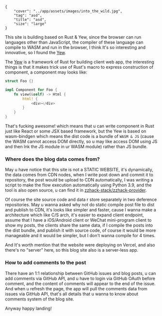 ```metadata
{
    "cover": "../app/assets/images/into_the_wild.jpg",
    "tag": "asd",
    "title": "asd",
    "size": "large"
}
```

This site is building based on Rust & Yew, since the browser can run languages other than JavaScript, the compiler of these language can compile to WASM and run in the browser, I think It's so interesting and innovative, so I found the [Yew](https://yew.rs/).

The [Yew](https://yew.rs/) is a framework of Rust for building client web app, the interesting things is that it makes trick use of Rust's macro to express construction of component, a component may looks like:

```rust
struct Foo {}

impl Component for Foo {
    fn view(&self) -> Html {
        html! {
            <div></div>
        }
    }
}
```

That's fucking awesome! which means that u can write component in Rust just like React or some JSX based framework, but the Yew is based on wasm-bindgen which means the dist code is a bundle of `WASM & JS` (cause the WASM cannot access DOM directly, so u may like access DOM using JS and then lnk the JS module in ur WASM module) rather than JS bundle.

### Where does the blog data comes from?
May u have notice that this site is not a STATIC WEBSITE, it's dynamically, the data comes from CDN nodes, when I write post down and commit it to repository, the post would be upload to CDN automatically, I was writing a script to make the flow execution automatically using Python 3.9, and the tool is also open source, u can find it in [zzhack-stack/zzhack-provider](https://github.com/zzhack-stack/zzhack-provider).

Of course the site source code and data r store separately in two deference repositories. May u wanna asked why not do static compile post file to dist and publish to CDN, it's looks like simpler and faster, cause I wanna make a architecture which like C/S arch, it's easier to expand client endpoint, assume that I have a iOS/Android client or WeChat mini-program client to show my posts, the clients share the same data, if I compile the posts into the dist bundle, and publish it with source code, of course it would be more manageable and it would be simpler, but I don't wanna compile for 4 times.

And It's worth mention that the website were deploying on Vercel, and also there's no "server" here, so this blog site also is a server-less app.

### How to add comments to the post
There have an 1:1 relationship between GitHub issues and blog posts, u can add comments via GitHub API, and u have to login via GitHub OAuth before comment, and the content of comments will appear to the end of the issue. And when u refresh the page, the app will pull the comments data from issues via GitHub API, that's all details that u wanna to know about comments system of the blog site.

Anyway happy landing! 
